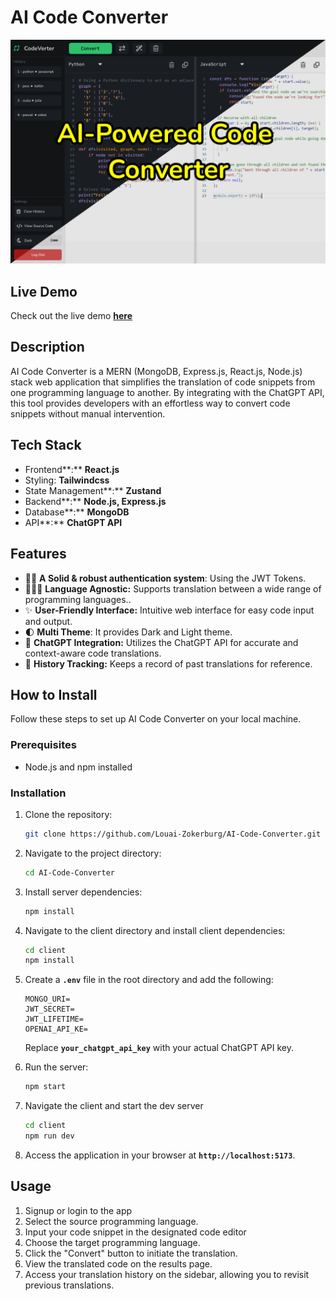 # **AI Code Converter**

![Screensot of the app](https://github.com/Louai-Zokerburg/AI-Code-Converter/blob/main/project-cover.png?raw=true)

## **Live Demo**

Check out the live demo **[here](https://ai-code-converter-client.vercel.app/)**

## **Description**

AI Code Converter is a MERN (MongoDB, Express.js, React.js, Node.js) stack web application that simplifies the translation of code snippets from one programming language to another. By integrating with the ChatGPT API, this tool provides developers with an effortless way to convert code snippets without manual intervention.

## **Tech Stack**

- Frontend**:** **React.js**
- Styling: **Tailwindcss**
- State Management**:** **Zustand**
- Backend**:** **Node.js, Express.js**
- Database**:** **MongoDB**
- API**:** **ChatGPT API**

## **Features**

- 💪🏻 **A Solid & robust authentication system**: Using the JWT Tokens.
- 🧑🏻‍💻 **Language Agnostic:** Supports translation between a wide range of programming languages..
- ✨ **User-Friendly Interface:** Intuitive web interface for easy code input and output.
- 🌓 **Multi Theme**: It provides Dark and Light theme.
- 🤖 **ChatGPT Integration:** Utilizes the ChatGPT API for accurate and context-aware code translations.
- 🤩 **History Tracking:** Keeps a record of past translations for reference.

## **How to Install**

Follow these steps to set up AI Code Converter on your local machine.

### **Prerequisites**

- Node.js and npm installed

### **Installation**

1. Clone the repository:

   ```bash
   git clone https://github.com/Louai-Zokerburg/AI-Code-Converter.git
   ```

2. Navigate to the project directory:

   ```bash
   cd AI-Code-Converter
   ```

3. Install server dependencies:

   ```bash
   npm install
   ```

4. Navigate to the client directory and install client dependencies:

   ```bash
   cd client
   npm install
   ```

5. Create a **`.env`** file in the root directory and add the following:

   ```
   MONGO_URI=
   JWT_SECRET=
   JWT_LIFETIME=
   OPENAI_API_KE=
   ```

   Replace **`your_chatgpt_api_key`** with your actual ChatGPT API key.

6. Run the server:

   ```bash
   npm start
   ```

7. Navigate the client and start the dev server

   ```bash
   cd client
   npm run dev
   ```

8. Access the application in your browser at **`http://localhost:5173`**.

## **Usage**

1. Signup or login to the app
2. Select the source programming language.
3. Input your code snippet in the designated code editor
4. Choose the target programming language.
5. Click the "Convert" button to initiate the translation.
6. View the translated code on the results page.
7. Access your translation history on the sidebar, allowing you to revisit previous translations.
